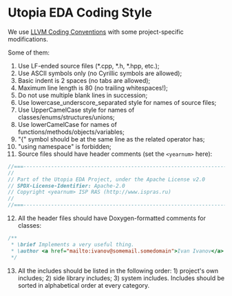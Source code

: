 [//]: <> (SPDX-License-Identifier: Apache-2.0)

# Utopia EDA Coding Style

We use [LLVM Coding Conventions](https://llvm.org/docs/CodingStandards.html)
with some project-specific modifications.

Some of them:

1. Use LF-ended source files (*.cpp, *.h, *.hpp, etc.);
2. Use ASCII symbols only (no Cyrillic symbols are allowed);
3. Basic indent is 2 spaces (no tabs are allowed);
4. Maximum line length is 80 (no trailing whitespaces!);
5. Do not use multiple blank lines in succession;
6. Use lowercase_underscore_separated style for names of source files;
7. Use UpperCamelCase style for names of classes/enums/structures/unions;
8. Use lowerCamelCase for names of functions/methods/objects/variables;
9. "{" symbol should be at the same line as the related operator has;
10. "using namespace" is forbidden;
11. Source files should have header comments (set the `<yearnum>` here):

```cpp
//===----------------------------------------------------------------------===//
//
// Part of the Utopia EDA Project, under the Apache License v2.0
// SPDX-License-Identifier: Apache-2.0
// Copyright <yearnum> ISP RAS (http://www.ispras.ru)
//
//===----------------------------------------------------------------------===//
```

12. All the header files should have Doxygen-formatted comments for classes:

```cpp
/**
 * \brief Implements a very useful thing.
 * \author <a href="mailto:ivanov@somemail.somedomain">Ivan Ivanov</a>
 */
```

13. All the includes should be listed in the following order: 1) project's own
includes; 2) side library includes; 3) system includes. Includes should be
sorted in alphabetical order at every category.
